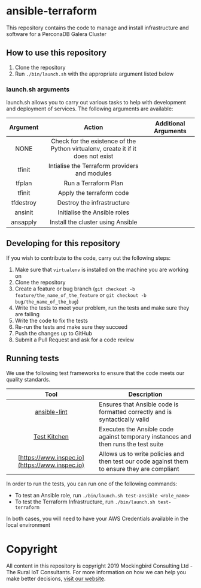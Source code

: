 # ansible-terraform

This repository contains the code to manage and install infrastructure and software for a PerconaDB Galera Cluster

## How to use this repository

1. Clone the repository
2. Run `./bin/launch.sh` with the appropriate argument listed below

### launch.sh arguments

launch.sh allows you to carry out various tasks to help with development and deployment of services.  The following arguments are available:

| Argument | Action | Additional Arguments |
|:--------:|:------:|:--------------------:|
| NONE     | Check for the existence of the Python virtualenv, create it if it does not exist |
| tfinit   | Intialise the Terraform providers and modules |
| tfplan   | Run a Terraform Plan|
| tfinit   | Apply the terraform code |
| tfdestroy| Destroy the infrastructure |
| ansinit  | Initialise the Ansible roles |
| ansapply | Install the cluster using Ansible |

## Developing for this repository

If you wish to contribute to the code, carry out the following steps:

1. Make sure that `virtualenv` is installed on the machine you are working on
2. Clone the repository
3. Create a feature or bug branch (`git checkout -b feature/the_name_of_the_feature` or `git checkout -b bug/the_name_of_the_bug`)
4. Write the tests to meet your problem, run the tests and make sure they are failing
5. Write the code to fix the tests
6. Re-run the tests and make sure they succeed
7. Push the changes up to GitHub
8. Submit a Pull Request and ask for a code review

## Running tests

We use the following test frameworks to ensure that the code meets our quality standards.

| Tool | Description |
|:----:|-------------|
| [ansible-lint](https://github.com/ansible/ansible-lint) | Ensures that Ansible code is formatted correctly and is syntactically valid |
| [Test Kitchen](https://kitchen.ci) | Executes the Ansible code against temporary instances and then runs the test suite |
| [https://www.inspec.io](https://www.inspec.io) | Allows us to write policies and then test our code against them to ensure they are compliant |

In order to run the tests, you can run one of the following commands:

* To test an Ansible role, run `./bin/launch.sh test-ansible <role_name>`
* To test the Terraform Infrastructure, run `./bin/launch.sh test-terraform`

In both cases, you will need to have your AWS Credentials available in the local environment

# Copyright

All content in this repository is copyright 2019 Mockingbird Consulting Ltd - The Rural IoT Consultants.
For more information on how we can help you make better decisions, [visit our website](https://www.mockingbirdconsulting.co.uk).
